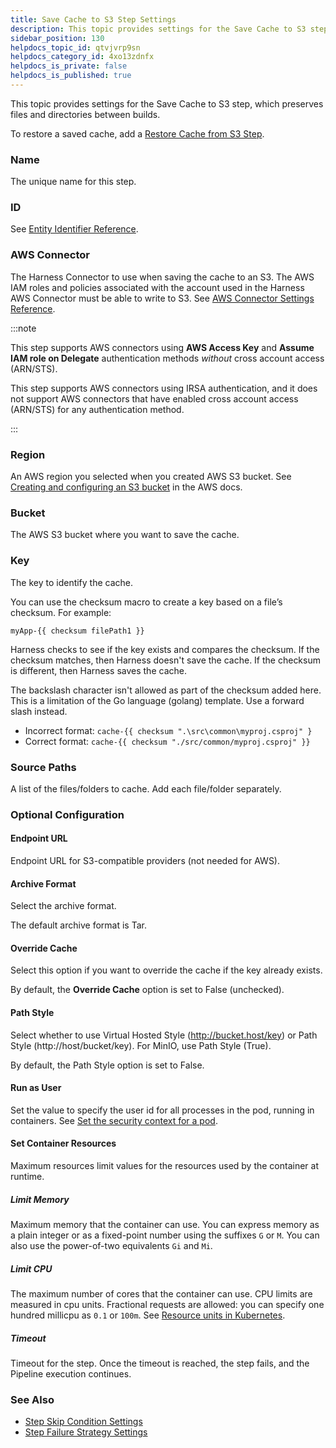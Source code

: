 ```yaml
---
title: Save Cache to S3 Step Settings
description: This topic provides settings for the Save Cache to S3 step.
sidebar_position: 130
helpdocs_topic_id: qtvjvrp9sn
helpdocs_category_id: 4xo13zdnfx
helpdocs_is_private: false
helpdocs_is_published: true
---
```


This topic provides settings for the Save Cache to S3 step, which preserves files and directories between builds.

To restore a saved cache, add a [Restore Cache from S3 Step](restore-cache-from-s-3-step-settings.md).

### Name

The unique name for this step.

### ID

See [Entity Identifier Reference](../../platform/20_References/entity-identifier-reference.md).

### AWS Connector

The Harness Connector to use when saving the cache to an S3. The AWS IAM roles and policies associated with the account used in the Harness AWS Connector must be able to write to S3. See [AWS Connector Settings Reference](../../platform/7_Connectors/ref-cloud-providers/aws-connector-settings-reference.md).

:::note

This step supports AWS connectors using **AWS Access Key** and **Assume IAM role on Delegate** authentication methods *without* cross account access (ARN/STS).

This step supports AWS connectors using IRSA authentication, and it does not support AWS connectors that have enabled cross account access (ARN/STS) for any authentication method.

:::

### Region

An AWS region you selected when you created AWS S3 bucket. See [Creating and configuring an S3 bucket](https://docs.aws.amazon.com/AmazonS3/latest/user-guide/create-configure-bucket.html) in the AWS docs.

### Bucket

The AWS S3 bucket where you want to save the cache.

### Key

The key to identify the cache.

You can use the checksum macro to create a key based on a file’s checksum. For example:

`myApp-{{ checksum filePath1 }}`

Harness checks to see if the key exists and compares the checksum. If the checksum matches, then Harness doesn't save the cache. If the checksum is different, then Harness saves the cache.

The backslash character isn't allowed as part of the checksum added here. This is a limitation of the Go language (golang) template. Use a forward slash instead.

* Incorrect format: `cache-{{ checksum ".\src\common\myproj.csproj" }`
* Correct format: `cache-{{ checksum "./src/common/myproj.csproj" }}`

### Source Paths

A list of the files/folders to cache. Add each file/folder separately.

### Optional Configuration

#### Endpoint URL

Endpoint URL for S3-compatible providers (not needed for AWS).

#### Archive Format

Select the archive format.

The default archive format is Tar.

#### Override Cache

Select this option if you want to override the cache if the key already exists.

By default, the **Override Cache** option is set to False (unchecked).

#### Path Style

Select whether to use Virtual Hosted Style (http://bucket.host/key) or Path Style (http://host/bucket/key). For MinIO, use Path Style (True).

By default, the Path Style option is set to False.

#### Run as User

Set the value to specify the user id for all processes in the pod, running in containers. See [Set the security context for a pod](https://kubernetes.io/docs/tasks/configure-pod-container/security-context/#set-the-security-context-for-a-pod).

#### Set Container Resources

Maximum resources limit values for the resources used by the container at runtime.

##### Limit Memory

Maximum memory that the container can use. You can express memory as a plain integer or as a fixed-point number using the suffixes `G` or `M`. You can also use the power-of-two equivalents `Gi` and `Mi`.

##### Limit CPU

The maximum number of cores that the container can use. CPU limits are measured in cpu units. Fractional requests are allowed: you can specify one hundred millicpu as `0.1` or `100m`. See [Resource units in Kubernetes](https://kubernetes.io/docs/concepts/configuration/manage-resources-containers/#resource-units-in-kubernetes).

##### Timeout

Timeout for the step. Once the timeout is reached, the step fails, and the Pipeline execution continues.

### See Also

* [Step Skip Condition Settings](../../platform/8_Pipelines/w_pipeline-steps-reference/step-skip-condition-settings.md)
* [Step Failure Strategy Settings](../../platform/8_Pipelines/w_pipeline-steps-reference/step-failure-strategy-settings.md)

